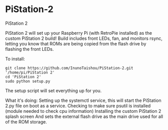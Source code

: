 # PiStation-2
PiStation 2

PiStation 2 will set up your Raspberry Pi (with RetroPie installed) as the custom PiStation 2 build! Build includes front LEDs, fan, and monitors rsync, letting you know that ROMs are being copied from the flash drive by flashing the front LEDs.

To install:

    git clone https://github.com/InunoTaishou/PiStation-2.git '/home/pi/PiStation 2'
    cd 'PiStation 2'
    sudo python setup.py
    
The setup script will set everything up for you.

What it's doing:
Setting up the systemctl service, this will start the PiStation 2.py file on boot as a service.
Checking to make sure psutil is installed (module needed to check cpu information)
Installing the custom PiStation 2 splash screen
And sets the external flash drive as the main drive used for all of the ROM storage.
